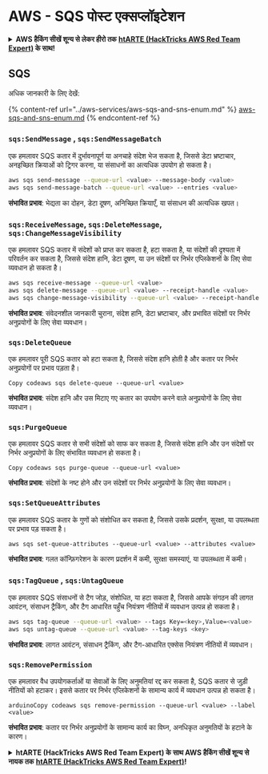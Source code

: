 # AWS - SQS पोस्ट एक्सप्लॉइटेशन

<details>

<summary><strong>AWS हैकिंग सीखें शून्य से लेकर हीरो तक</strong> <a href="https://training.hacktricks.xyz/courses/arte"><strong>htARTE (HackTricks AWS Red Team Expert)</strong></a><strong> के साथ!</strong></summary>

HackTricks का समर्थन करने के अन्य तरीके:

* यदि आप चाहते हैं कि आपकी **कंपनी का विज्ञापन HackTricks में दिखाई दे** या **HackTricks को PDF में डाउनलोड करें**, तो [**सब्सक्रिप्शन प्लान्स**](https://github.com/sponsors/carlospolop) देखें!
* [**आधिकारिक PEASS & HackTricks स्वैग**](https://peass.creator-spring.com) प्राप्त करें
* [**The PEASS Family**](https://opensea.io/collection/the-peass-family) की खोज करें, हमारा एक्सक्लूसिव [**NFTs**](https://opensea.io/collection/the-peass-family) संग्रह
* 💬 [**Discord group**](https://discord.gg/hRep4RUj7f) में **शामिल हों** या [**telegram group**](https://t.me/peass) में या **Twitter** पर 🐦 [**@carlospolopm**](https://twitter.com/carlospolopm) को **फॉलो करें**.
* **HackTricks** के [**github repos**](https://github.com/carlospolop/hacktricks) और [**HackTricks Cloud**](https://github.com/carlospolop/hacktricks-cloud) में PRs सबमिट करके अपनी हैकिंग ट्रिक्स शेयर करें.

</details>

## SQS

अधिक जानकारी के लिए देखें:

{% content-ref url="../aws-services/aws-sqs-and-sns-enum.md" %}
[aws-sqs-and-sns-enum.md](../aws-services/aws-sqs-and-sns-enum.md)
{% endcontent-ref %}

### `sqs:SendMessage` , `sqs:SendMessageBatch`

एक हमलावर SQS कतार में दुर्भावनापूर्ण या अनचाहे संदेश भेज सकता है, जिससे डेटा भ्रष्टाचार, अनइच्छित क्रियाओं को ट्रिगर करना, या संसाधनों का अत्यधिक उपयोग हो सकता है।
```bash
aws sqs send-message --queue-url <value> --message-body <value>
aws sqs send-message-batch --queue-url <value> --entries <value>
```
**संभावित प्रभाव**: भेद्यता का दोहन, डेटा दूषण, अनिच्छित क्रियाएँ, या संसाधन की अत्यधिक खपत।

### `sqs:ReceiveMessage`, `sqs:DeleteMessage`,  `sqs:ChangeMessageVisibility`

एक हमलावर SQS कतार में संदेशों को प्राप्त कर सकता है, हटा सकता है, या संदेशों की दृश्यता में परिवर्तन कर सकता है, जिससे संदेश हानि, डेटा दूषण, या उन संदेशों पर निर्भर एप्लिकेशनों के लिए सेवा व्यवधान हो सकता है।
```bash
aws sqs receive-message --queue-url <value>
aws sqs delete-message --queue-url <value> --receipt-handle <value>
aws sqs change-message-visibility --queue-url <value> --receipt-handle <value> --visibility-timeout <value>
```
**संभावित प्रभाव**: संवेदनशील जानकारी चुराना, संदेश हानि, डेटा भ्रष्टाचार, और प्रभावित संदेशों पर निर्भर अनुप्रयोगों के लिए सेवा व्यवधान।

### `sqs:DeleteQueue`

एक हमलावर पूरी SQS कतार को हटा सकता है, जिससे संदेश हानि होती है और कतार पर निर्भर अनुप्रयोगों पर प्रभाव पड़ता है।
```arduino
Copy codeaws sqs delete-queue --queue-url <value>
```
**संभावित प्रभाव**: संदेश हानि और उस मिटाए गए कतार का उपयोग करने वाले अनुप्रयोगों के लिए सेवा व्यवधान।

### `sqs:PurgeQueue`

एक हमलावर SQS कतार से सभी संदेशों को साफ कर सकता है, जिससे संदेश हानि और उन संदेशों पर निर्भर अनुप्रयोगों के लिए संभावित व्यवधान हो सकता है।
```arduino
Copy codeaws sqs purge-queue --queue-url <value>
```
**संभावित प्रभाव**: संदेशों के नष्ट होने और उन संदेशों पर निर्भर अनुप्रयोगों के लिए सेवा व्यवधान।

### `sqs:SetQueueAttributes`

एक हमलावर SQS कतार के गुणों को संशोधित कर सकता है, जिससे उसके प्रदर्शन, सुरक्षा, या उपलब्धता पर प्रभाव पड़ सकता है।
```arduino
aws sqs set-queue-attributes --queue-url <value> --attributes <value>
```
**संभावित प्रभाव**: गलत कॉन्फ़िगरेशन के कारण प्रदर्शन में कमी, सुरक्षा समस्याएं, या उपलब्धता में कमी।

### `sqs:TagQueue` , `sqs:UntagQueue`

एक हमलावर SQS संसाधनों से टैग जोड़, संशोधित, या हटा सकता है, जिससे आपके संगठन की लागत आवंटन, संसाधन ट्रैकिंग, और टैग आधारित पहुँच नियंत्रण नीतियों में व्यवधान उत्पन्न हो सकता है।
```bash
aws sqs tag-queue --queue-url <value> --tags Key=<key>,Value=<value>
aws sqs untag-queue --queue-url <value> --tag-keys <key>
```
**संभावित प्रभाव**: लागत आवंटन, संसाधन ट्रैकिंग, और टैग-आधारित एक्सेस नियंत्रण नीतियों में व्यवधान।

### `sqs:RemovePermission`

एक हमलावर वैध उपयोगकर्ताओं या सेवाओं के लिए अनुमतियां रद्द कर सकता है, SQS कतार से जुड़ी नीतियों को हटाकर। इससे कतार पर निर्भर एप्लिकेशनों के सामान्य कार्य में व्यवधान उत्पन्न हो सकता है।
```arduino
arduinoCopy codeaws sqs remove-permission --queue-url <value> --label <value>
```
**संभावित प्रभाव**: कतार पर निर्भर अनुप्रयोगों के सामान्य कार्य का विघ्न, अनधिकृत अनुमतियों के हटाने के कारण।

<details>

<summary><strong>htARTE (HackTricks AWS Red Team Expert) के साथ AWS हैकिंग सीखें शून्य से नायक तक</strong> <a href="https://training.hacktricks.xyz/courses/arte"><strong>htARTE (HackTricks AWS Red Team Expert)</strong></a><strong>!</strong></summary>

HackTricks का समर्थन करने के अन्य तरीके:

* यदि आप चाहते हैं कि आपकी **कंपनी का विज्ञापन HackTricks में दिखाई दे** या **HackTricks को PDF में डाउनलोड करें**, तो [**सदस्यता योजनाओं**](https://github.com/sponsors/carlospolop) की जाँच करें!
* [**आधिकारिक PEASS & HackTricks स्वैग**](https://peass.creator-spring.com) प्राप्त करें
* [**The PEASS Family**](https://opensea.io/collection/the-peass-family) की खोज करें, हमारा विशेष [**NFTs**](https://opensea.io/collection/the-peass-family) संग्रह
* 💬 [**Discord समूह**](https://discord.gg/hRep4RUj7f) में **शामिल हों** या [**telegram समूह**](https://t.me/peass) में या **Twitter** पर मुझे 🐦 [**@carlospolopm**](https://twitter.com/carlospolopm) **का अनुसरण करें**।
* **HackTricks** के [**github repos**](https://github.com/carlospolop/hacktricks) और [**HackTricks Cloud**](https://github.com/carlospolop/hacktricks-cloud) में PRs सबमिट करके अपनी हैकिंग तरकीबें साझा करें।

</details>
